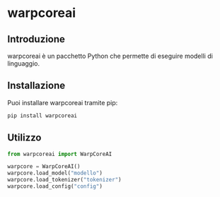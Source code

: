 # warpcoreai

## Introduzione
warpcoreai è un pacchetto Python che permette di eseguire modelli di linguaggio.

## Installazione
Puoi installare warpcoreai tramite pip:
```bash
pip install warpcoreai
```

## Utilizzo

```python
from warpcoreai import WarpCoreAI

warpcore = WarpCoreAI()
warpcore.load_model("modello")
warpcore.load_tokenizer("tokenizer")
warpcore.load_config("config")
```